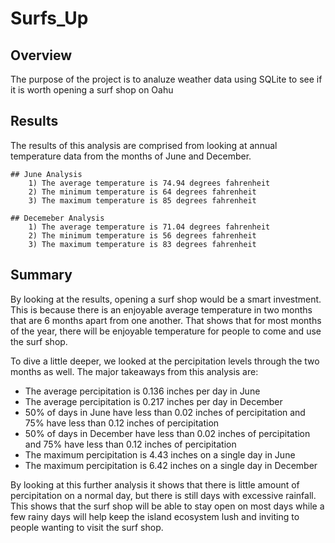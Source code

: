 # Surfs_Up

## Overview
The purpose of the project is to analuze weather data using SQLite to see if it is worth opening a surf shop on Oahu 

## Results 
The results of this analysis are comprised from looking at annual temperature data from the months of June and December.

    ## June Analysis
        1) The average temperature is 74.94 degrees fahrenheit
        2) The minimum temperature is 64 degrees fahrenheit
        3) The maximum temperature is 85 degrees fahrenheit
    
    ## Decemeber Analysis
        1) The average temperature is 71.04 degrees fahrenheit
        2) The minimum temperature is 56 degrees fahrenheit
        3) The maximum temperature is 83 degrees fahrenheit


## Summary 
By looking at the results, opening a surf shop would be a smart investment. This is because there is an enjoyable average temperature in two months that are 6 months apart from one another. That shows that for most months of the year, there will be enjoyable temperature for people to come and use the surf shop.

To dive a little deeper, we looked at the percipitation levels through the two months as well. The major takeaways from this analysis are:

 - The average percipitation is 0.136 inches per day in June
 - The average percipitation is 0.217 inches per day in December
 - 50% of days in June have less than 0.02 inches of percipitation and 75% have less than 0.12 inches of percipitation
 - 50% of days in December have less than 0.02 inches of percipitation and 75% have less than 0.12 inches of percipitation
 - The maximum percipitation is 4.43 inches on a single day in June
 - The maximum percipitation is 6.42 inches on a single day in December

 By looking at this further analysis it shows that there is little amount of percipitation on a normal day, but there is still days with excessive rainfall. This shows that the surf shop will be able to stay open on most days while a few rainy days will help keep the island ecosystem lush and inviting to people wanting to visit the surf shop.

 